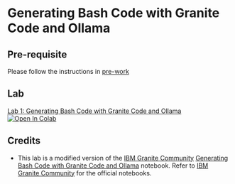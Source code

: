 # Generating Bash Code with Granite Code and Ollama

## Pre-requisite

Please follow the instructions in [pre-work](../pre-work/README.md)

## Lab

[Lab 1: Generating Bash Code with Granite Code and Ollama](./Text_to_Shell.ipynb)
   <a target="_blank" href="https://colab.research.google.com/github/IBM/granite-workshop/blob/main/docs/lab-1/Text_to_Shell.ipynb">
   <img src="https://colab.research.google.com/assets/colab-badge.svg" alt="Open In Colab"/>
   </a>

## Credits

- This lab is a modified version of the [IBM Granite Community](https://github.com/ibm-granite-community) [Generating Bash Code with Granite Code and Ollama](https://github.com/ibm-granite-community/granite-code-cookbook/blob/main/recipes/Text_to_Shell/Text_to_Shell.ipynb) notebook. Refer to [IBM Granite Community](https://github.com/ibm-granite-community) for the official notebooks.